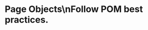 <!-- Source: /Users/mzahirudeen/playwright-framework/docs/docusaurus/docs/docusaurus/docs/page-objects.md -->

# Page Objects\nFollow POM best practices.
